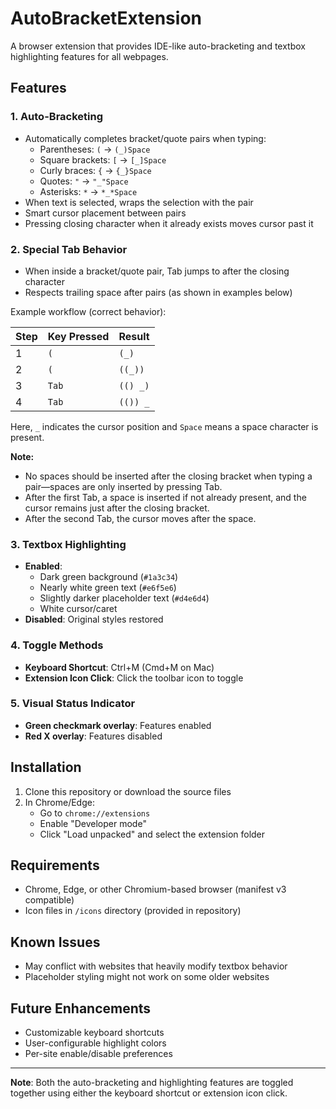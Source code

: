 # AutoBracketExtension

A browser extension that provides IDE-like auto-bracketing and textbox highlighting features for all webpages.

## Features

### 1. Auto-Bracketing

- Automatically completes bracket/quote pairs when typing:
  - Parentheses: `(` → `(_)Space`
  - Square brackets: `[` → `[_]Space`
  - Curly braces: `{` → `{_}Space`
  - Quotes: `"` → `"_"Space`
  - Asterisks: `*` → `*_*Space`
- When text is selected, wraps the selection with the pair
- Smart cursor placement between pairs
- Pressing closing character when it already exists moves cursor past it

### 2. Special Tab Behavior

- When inside a bracket/quote pair, Tab jumps to after the closing character
- Respects trailing space after pairs (as shown in examples below)

Example workflow (correct behavior):

| Step | Key Pressed | Result        |
|------|-------------|---------------|
| 1    | `(`         | `(_)`         |
| 2    | `(`         | `((_))`       |
| 3    | `Tab`       | `(() _)`      |
| 4    | `Tab`       | `(()) _`      |

Here, `_` indicates the cursor position and `Space` means a space character is present.

**Note:**  

- No spaces should be inserted after the closing bracket when typing a pair—spaces are only inserted by pressing Tab.
- After the first Tab, a space is inserted if not already present, and the cursor remains just after the closing bracket.
- After the second Tab, the cursor moves after the space.

### 3. Textbox Highlighting

- **Enabled**:
  - Dark green background (`#1a3c34`)
  - Nearly white green text (`#e6f5e6`)
  - Slightly darker placeholder text (`#d4e6d4`)
  - White cursor/caret
- **Disabled**: Original styles restored

### 4. Toggle Methods

- **Keyboard Shortcut**: Ctrl+M (Cmd+M on Mac)
- **Extension Icon Click**: Click the toolbar icon to toggle

### 5. Visual Status Indicator

- **Green checkmark overlay**: Features enabled
- **Red X overlay**: Features disabled

## Installation

1. Clone this repository or download the source files
2. In Chrome/Edge:
   - Go to `chrome://extensions`
   - Enable "Developer mode"
   - Click "Load unpacked" and select the extension folder

## Requirements

- Chrome, Edge, or other Chromium-based browser (manifest v3 compatible)
- Icon files in `/icons` directory (provided in repository)

## Known Issues

- May conflict with websites that heavily modify textbox behavior
- Placeholder styling might not work on some older websites

## Future Enhancements

- Customizable keyboard shortcuts
- User-configurable highlight colors
- Per-site enable/disable preferences

---

**Note**: Both the auto-bracketing and highlighting features are toggled together using either the keyboard shortcut or extension icon click.
